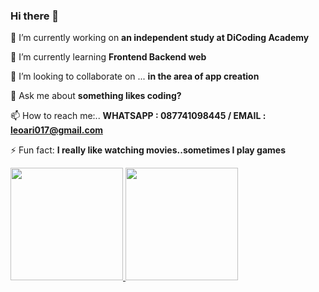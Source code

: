 ### Hi there 👋


🔭 I’m currently working on **an independent study at DiCoding Academy**

🌱 I’m currently learning **Frontend Backend web**

👯 I’m looking to collaborate on ... **in the area of app creation**

💬 Ask me about **something likes coding?**

📫 How to reach me:.. **WHATSAPP : 087741098445 / EMAIL : leoari017@gmail.com**

⚡ Fun fact: **I really like watching movies..sometimes I play games**

<p align="left">
<a href="https://github.com/Leoari001">
  <img height="180em" src="https://github-readme-stats-eight-theta.vercel.app/api?username=gilangadhan&show_icons=true&theme=algolia&include_all_commits=true&count_private=true"/>
  <img height="180em" src="https://github-readme-stats-eight-theta.vercel.app/api/top-langs/?username=gilangadhan&layout=compact&langs_count=8&theme=algolia"/>
</a>
</p>
